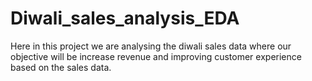# Diwali_sales_analysis_EDA
Here in this project we are analysing the diwali sales data where our objective will be increase revenue and improving customer experience based on the sales data.
